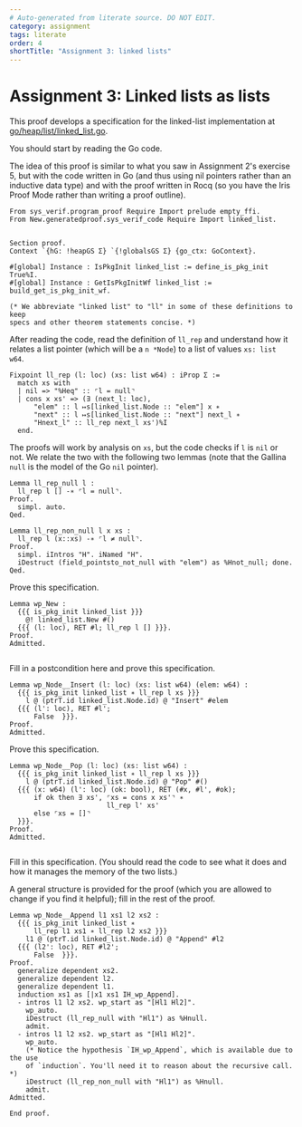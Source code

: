 ```yaml
---
# Auto-generated from literate source. DO NOT EDIT.
category: assignment
tags: literate
order: 4
shortTitle: "Assignment 3: linked lists"
---
```


# Assignment 3: Linked lists as lists

This proof develops a specification for the linked-list implementation at [go/heap/list/linked_list.go](https://github.com/tchajed/sys-verif-fa25-proofs/blob/main/go/heap/list/linked_list.go).

You should start by reading the Go code.

The idea of this proof is similar to what you saw in Assignment 2's exercise 5, but with the code written in Go (and thus using nil pointers rather than an inductive data type) and with the proof written in Rocq (so you have the Iris Proof Mode rather than writing a proof outline).

```rocq
From sys_verif.program_proof Require Import prelude empty_ffi.
From New.generatedproof.sys_verif_code Require Import linked_list.


Section proof.
Context `{hG: !heapGS Σ} `{!globalsGS Σ} {go_ctx: GoContext}.

#[global] Instance : IsPkgInit linked_list := define_is_pkg_init True%I.
#[global] Instance : GetIsPkgInitWf linked_list := build_get_is_pkg_init_wf.

(* We abbreviate "linked list" to "ll" in some of these definitions to keep
specs and other theorem statements concise. *)

```

After reading the code, read the definition of `ll_rep` and understand how it relates a list pointer (which will be a `n *Node`) to a list of values `xs: list w64`.

```rocq
Fixpoint ll_rep (l: loc) (xs: list w64) : iProp Σ :=
  match xs with
  | nil => "%Heq" :: ⌜l = null⌝
  | cons x xs' => (∃ (next_l: loc),
      "elem" :: l ↦s[linked_list.Node :: "elem"] x ∗
      "next" :: l ↦s[linked_list.Node :: "next"] next_l ∗
      "Hnext_l" :: ll_rep next_l xs')%I
  end.

```

The proofs will work by analysis on `xs`, but the code checks if `l` is `nil` or not. We relate the two with the following two lemmas (note that the Gallina `null` is the model of the Go `nil` pointer).

```rocq
Lemma ll_rep_null l :
  ll_rep l [] -∗ ⌜l = null⌝.
Proof.
  simpl. auto.
Qed.

Lemma ll_rep_non_null l x xs :
  ll_rep l (x::xs) -∗ ⌜l ≠ null⌝.
Proof.
  simpl. iIntros "H". iNamed "H".
  iDestruct (field_pointsto_not_null with "elem") as %Hnot_null; done.
Qed.

```

Prove this specification.

```rocq
Lemma wp_New :
  {{{ is_pkg_init linked_list }}}
    @! linked_list.New #()
  {{{ (l: loc), RET #l; ll_rep l [] }}}.
Proof.
Admitted.


```

Fill in a postcondition here and prove this specification.

```rocq
Lemma wp_Node__Insert (l: loc) (xs: list w64) (elem: w64) :
  {{{ is_pkg_init linked_list ∗ ll_rep l xs }}}
    l @ (ptrT.id linked_list.Node.id) @ "Insert" #elem
  {{{ (l': loc), RET #l';
      False  }}}.
Proof.
Admitted.

```

Prove this specification.

```rocq
Lemma wp_Node__Pop (l: loc) (xs: list w64) :
  {{{ is_pkg_init linked_list ∗ ll_rep l xs }}}
    l @ (ptrT.id linked_list.Node.id) @ "Pop" #()
  {{{ (x: w64) (l': loc) (ok: bool), RET (#x, #l', #ok);
      if ok then ∃ xs', ⌜xs = cons x xs'⌝ ∗
                        ll_rep l' xs'
      else ⌜xs = []⌝
  }}}.
Proof.
Admitted.


```

Fill in this specification. (You should read the code to see what it does and how it manages the memory of the two lists.)

A general structure is provided for the proof (which you are allowed to change if you find it helpful); fill in the rest of the proof.

```rocq
Lemma wp_Node__Append l1 xs1 l2 xs2 :
  {{{ is_pkg_init linked_list ∗
      ll_rep l1 xs1 ∗ ll_rep l2 xs2 }}}
    l1 @ (ptrT.id linked_list.Node.id) @ "Append" #l2
  {{{ (l2': loc), RET #l2';
      False  }}}.
Proof.
  generalize dependent xs2.
  generalize dependent l2.
  generalize dependent l1.
  induction xs1 as [|x1 xs1 IH_wp_Append].
  - intros l1 l2 xs2. wp_start as "[Hl1 Hl2]".
    wp_auto.
    iDestruct (ll_rep_null with "Hl1") as %Hnull.
    admit.
  - intros l1 l2 xs2. wp_start as "[Hl1 Hl2]".
    wp_auto.
    (* Notice the hypothesis `IH_wp_Append`, which is available due to the use
    of `induction`. You'll need it to reason about the recursive call. *)
    iDestruct (ll_rep_non_null with "Hl1") as %Hnull.
    admit.
Admitted.

End proof.
```
